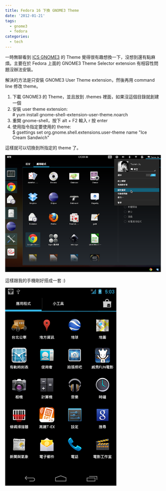 ```yaml
---
title: Fedora 16 下換 GNOME3 Theme
date: '2012-01-21'
tags:
  - gnome3
  - fedora
categories:
  - tech
---
```

一時無聊看到 [ICS GNOME3](http://tiheum.deviantart.com/art/Gnome-Shell-Ice-Crean-Sandwich-280076980) 的 Theme 覺得很有趣想換一下，沒想到還有點麻煩。主要在於 Fedora 上面的 GNOME3 Theme Selector extension 有相容性問題沒辦法安裝。  
  
解決的方法是只安裝 GNOME3 User Theme extension，然後再用 command line 修改 theme。  
  

1.  下載 GNOME3 的 Theme，並且放到 .themes 裡面，如果沒這個目錄就創建一個
2.  安裝 user theme extension:  
    \# yum install gnome-shell-extension-user-theme.noarch
3.  重開 gnome-shell，按下 alt + F2 輸入 r 按 enter
4.  使用指令指定要使用的 theme:  
    $ gsettings set org.gnome.shell.extensions.user-theme name "Ice Cream Sandwich"

  

這樣就可以切換到所指定的 theme 了。

  

[![](images/0.png)](http://2.bp.blogspot.com/-LslnZCfSZMI/TxqBU-dO_8I/AAAAAAAAMZY/_q-rIR1FfqM/s1600/%25E8%259E%25A2%25E5%25B9%2595%25E6%2588%25AA%25E5%259C%2596%25E5%25AD%2598%25E7%2582%25BA+2012-01-21+17%253A00%253A47.png)

  

這樣跟我的手機剛好搭成一套 :)

[![](images/1.png)](http://4.bp.blogspot.com/-eb4ygT4OC5o/TxqCRnqaYZI/AAAAAAAAMZg/TUpY-jzwWYc/s1600/Screenshot_2012-01-21-17-03-07.png)